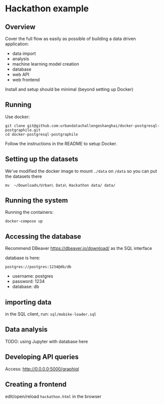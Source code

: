 # Hackathon example

## Overview

Cover the full flow as easily as possible of building a data driven application:

* data import
* analysis
* machine learning model creation
* database
* web API
* web frontend

Install and setup should be minimal (beyond setting up Docker)

## Running

Use docker:

```
git clone git@github.com:urbandatachallengeshanghai/docker-postgresql-postgraphile.git
cd docker-postgresql-postgraphile
```

Follow the instructions in the README to setup Docker.

## Setting up the datasets

We've modified the docker image to mount ```./data``` on ```/data``` so you can put the datasets there

```
mv  ~/Downloads/Urban\ Data\ Hackathon data/ data/
```

## Running the system

Running the containers:

```
docker-compose up
```

## Accessing the database

Recommend DBeaver https://dbeaver.io/download/ as the SQL interface

database is here:

```
postgres://postgres:1234@db/db
```

* username: postgres
* password: 1234
* database: db

## importing data

in the SQL client, run: ```sql/mobike-loader.sql```

## Data analysis

TODO: using Jupyter with database here

## Developing API queries

Access: http://0.0.0.0:5000/graphiql

## Creating a frontend

edit/open/reload ```hackathon.html``` in the browser